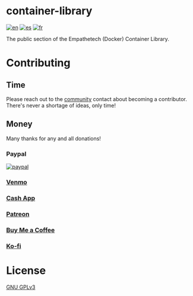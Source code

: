 # container-library
[![en](https://img.shields.io/badge/lang-en-blue.svg)](https://github.com/Empathetech-LLC/container-library/blob/main/README.md)
[![es](https://img.shields.io/badge/lang-es-red.svg)](https://github.com/Empathetech-LLC/container-library/blob/main/README.es.md)
[![fr](https://img.shields.io/badge/lang-fr-white.svg)](https://github.com/Empathetech-LLC/container-library/blob/main/README.fr.md)

The public section of the Empathetech (Docker) Container Library.

# Contributing

## Time

Please reach out to the [community](mailto:community@empathetech.net?subject=Becoming%20a%20contributor) contact about becoming a contributor. There's never a shortage of ideas, only time!

## Money

Many thanks for any and all donations!

### Paypal

[![paypal](https://www.paypalobjects.com/en_US/i/btn/btn_donateCC_LG.gif)](https://www.paypal.com/donate/?hosted_button_id=NGEL6AB5A6KNL)

### [Venmo](https://venmo.com/empathetech)

### [Cash App](https://cash.app/$empathetech)

### [Patreon](https://patreon.com/empathetech)

### [Buy Me a Coffee](https://www.buymeacoffee.com/empathetech)

### [Ko-fi](https://ko-fi.com/empathetech)

# License

[GNU GPLv3](LICENSE)